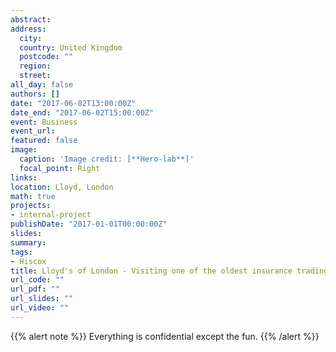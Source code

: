 ```yaml
---
abstract:
address:
  city: 
  country: United Kingdom
  postcode: ""
  region: 
  street:
all_day: false
authors: []
date: "2017-06-02T13:00:00Z"
date_end: "2017-06-02T15:00:00Z"
event: Business
event_url:
featured: false
image:
  caption: 'Image credit: [**Hero-lab**]'
  focal_point: Right
links:
location: Lloyd, London
math: true
projects:
- internal-project
publishDate: "2017-01-01T00:00:00Z"
slides:
summary: 
tags: 
- Hiscox
title: Lloyd's of London - Visiting one of the oldest insurance trading markets
url_code: ""
url_pdf: ""
url_slides: ""
url_video: ""
---
```


{{% alert note %}}
Everything is confidential except the fun.
{{% /alert %}}
